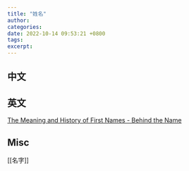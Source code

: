 ```yaml
---
title: "姓名"
author: 
categories: 
date: 2022-10-14 09:53:21 +0800
tags: 
excerpt: 
---
```




## 中文




## 英文

[The Meaning and History of First Names - Behind the Name](https://www.behindthename.com/)




## Misc

[[名字]]



